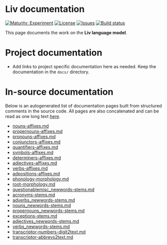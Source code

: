 # Liv documentation

[![Maturity: Experiment](https://img.shields.io/badge/Maturity-Experiment-black.svg)](https://giellalt.github.io/MaturityClassification.html)
[![License](https://img.shields.io/github/license/giellalt/lang-liv)](https://raw.githubusercontent.com/giellalt/lang-liv/develop/LICENSE)
[![Issues](https://img.shields.io/github/issues/giellalt/lang-liv)](https://github.com/giellalt/lang-liv/issues)
[![Build status](https://github.com/giellalt/lang-liv/workflows/Speller%20CI+CD/badge.svg)](https://github.com/giellalt/lang-liv/actions)

This page documents the work on the **Liv language model**. 

# Project documentation

* Add links to project specific documentation here as needed. Keep the documentation in the `docs/` directory.

# In-source documentation

Below is an autogenerated list of documentation pages built from structured comments in the source code. All pages are also concatenated and can be read as one long text [here](liv.md).
* [nouns-affixes.md](nouns-affixes.md)
* [propernouns-affixes.md](propernouns-affixes.md)
* [pronouns-affixes.md](pronouns-affixes.md)
* [conjunctors-affixes.md](conjunctors-affixes.md)
* [quantifiers-affixes.md](quantifiers-affixes.md)
* [symbols-affixes.md](symbols-affixes.md)
* [determiners-affixes.md](determiners-affixes.md)
* [adjectives-affixes.md](adjectives-affixes.md)
* [verbs-affixes.md](verbs-affixes.md)
* [adpositions-affixes.md](adpositions-affixes.md)
* [phonology-morphology.md](phonology-morphology.md)
* [root-morphology.md](root-morphology.md)
* [questionablemisc_newwords-stems.md](questionablemisc_newwords-stems.md)
* [acronyms-stems.md](acronyms-stems.md)
* [adverbs_newwords-stems.md](adverbs_newwords-stems.md)
* [nouns_newwords-stems.md](nouns_newwords-stems.md)
* [propernouns_newwords-stems.md](propernouns_newwords-stems.md)
* [exceptions-stems.md](exceptions-stems.md)
* [adjectives_newwords-stems.md](adjectives_newwords-stems.md)
* [verbs_newwords-stems.md](verbs_newwords-stems.md)
* [transcriptor-numbers-digit2text.md](transcriptor-numbers-digit2text.md)
* [transcriptor-abbrevs2text.md](transcriptor-abbrevs2text.md)
